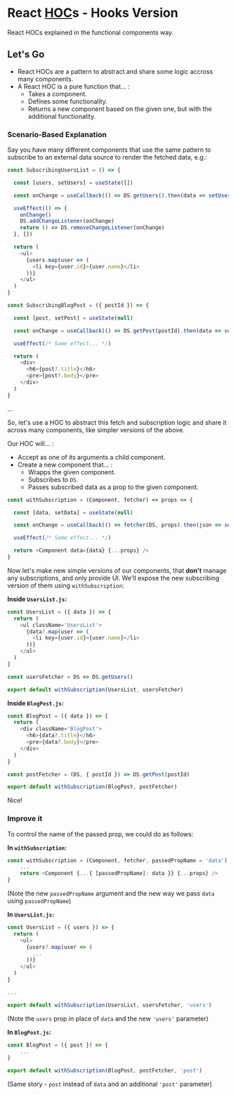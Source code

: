 # React [HOC](https://reactjs.org/docs/higher-order-components.html "Higher-Order Component")s - Hooks Version

React HOCs explained in the functional components way.

## Let's Go

* React HOCs are a pattern to abstract and share some logic accross many components.
* A React HOC is a pure function that... :
    * Takes a component.
    * Defines some functionality.
    * Returns a new component based on the given one, but with the additional functionality.

### Scenario-Based Explanation

Say you have many different components that use the same pattern to subscribe to an external data source to render the fetched data, e.g.:

```js
const SubscribingUsersList = () => {

  const [users, setUsers] = useState([])

  const onChange = useCallback(() => DS.getUsers().then(data => setUsers(data)))

  useEffect(() => {
    onChange()
    DS.addChangeListener(onChange)
    return () => DS.removeChangeListener(onChange)
  }, [])

  return (
    <ul>
      {users.map(user => (
        <li key={user.id}>{user.name}</li>
      ))}
    </ul>
  )
}
```

```js
const SubscribingBlogPost = ({ postId }) => {

  const [post, setPost] = useState(null)

  const onChange = useCallback(() => DS.getPost(postId).then(data => setPost(data)))

  useEffect(/* Same effect... */)

  return (
    <div>
      <h6>{post?.title}</h6>
      <pre>{post?.body}</pre>
    </div>
  )
}
```

...

So, let's use a HOC to abstract this fetch and subscription logic and share it across many components, like simpler versions of the above.

Our HOC will... :

* Accept as one of its arguments a child component.
* Create a new component that... :
    * Wrapps the given component.
    * Subscribes to `DS`.
    * Passes subscribed data as a prop to the given component.

```js
const withSubscription = (Component, fetcher) => props => {

  const [data, setData] = useState(null)

  const onChange = useCallback(() => fetcher(DS, props).then(json => setData(json))

  useEffect(/* Same effect... */)

  return <Component data={data} {...props} />
}
```

Now let's make new simple versions of our components, that **don't** manage any subscriptions, and only provide UI.
We'll expose the new subscribing version of them using `withSubscription`:

**Inside `UsersList.js`:**
```js
const UsersList = ({ data }) => {
  return (
    <ul className='UsersList'>
      {data?.map(user => (
        <li key={user.id}>{user.name}</li>
      ))}
    </ul>
  )
}

const usersFetcher = DS => DS.getUsers()

export default withSubscription(UsersList, usersFetcher)
```

**Inside `BlogPost.js`:**
```js
const BlogPost = ({ data }) => {
  return (
    <div className='BlogPost'>
      <h6>{data?.title}</h6>
      <pre>{data?.body}</pre>
    </div>
  )
}

const postFetcher = (DS, { postId }) => DS.getPost(postId)

export default withSubscription(BlogPost, postFetcher)
```

Nice!

### Improve it

To control the name of the passed prop, we could do as follows:

**In `withSubscription`:**
```js
const withSubscription = (Component, fetcher, passedPropName = 'data') => props => {
	...
	return <Component {...{ [passedPropName]: data }} {...props} />
}
```

(Note the new `passedPropName` argument and the new way we pass `data` using `passedPropName`)

**In `UsersList.js`:**
```js
const UsersList = ({ users }) => {
  return (
    <ul>
      {users?.map(user => (
        ...
      ))}
    </ul>
  )
}

...

export default withSubscription(UsersList, usersFetcher, 'users')
```

(Note the `users` prop in place of `data` and the new `'users'` parameter)

**In `BlogPost.js`:**
```js
const BlogPost = ({ post }) => {
	...
}

export default withSubscription(BlogPost, postFetcher, 'post')
```

(Same story - `post` instead of `data` and an additional `'post'` parameter)
